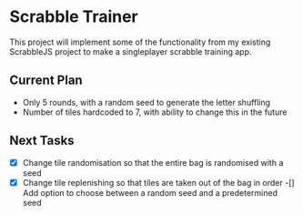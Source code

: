 # Scrabble Trainer

This project will implement some of the functionality from my existing ScrabbleJS project to make a singleplayer scrabble training app.

## Current Plan
- Only 5 rounds, with a random seed to generate the letter shuffling
- Number of tiles hardcoded to 7, with ability to change this in the future

## Next Tasks

-[x] Change tile randomisation so that the entire bag is randomised with a seed
-[x] Change tile replenishing so that tiles are taken out of the bag in order
-[] Add option to choose between a random seed and a predetermined seed